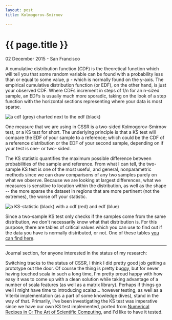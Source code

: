 ```yaml
---
layout: post
title: Kolmogorov–Smirnov

---
```


{{ page.title }}
============================

<p class="meta">02 December 2015 - San Francisco</p>

A cumulative distribution function (CDF) is the theoretical function which will
tell you that some random variable can be found with a probability less than or
equal to some value, p - which is normally found on the y-axis. The empirical
cumulative distribution function (or EDF), on the other hand, is just your
observed CDF. Where CDFs increment in steps of 1/n for an n-sized sample, an
EDFs is usually much more sporadic, taking on the look of a step function with
the horizontal sections representing where your data is most sparse.

![a cdf (grey) charted next to the edf (black)][cdf-edf]

One measure that we are using in CSSR is a two-sided Kolmogorov-Smirnov test, or
a KS test for short. The underlying principle is that a KS test will compare the
EDF of your sample to a reference; which could be the CDF of a reference
distribution or the EDF of your second sample, depending on if your test is one-
or two- sided.

The KS statistic quantifies the maximum possible difference between
probabilities of the sample and reference. From what I can tell, the two-sample
KS test is one of the most useful, and general, nonparametric methods since we
can draw comparisons of any two samples purely on what we observe. Because we
are looking at largest differences, what we measures is sensitive to location
within the distribution, as well as the shape -- the more sparse the dataset in
regions that are more pertinent (not the extremes), the worse off your
statistic.

![a KS-statistic (black) with a cdf (red) and edf (blue)][ks-statistic]

Since a two-sample KS test only checks if the samples come from the same
distribution, we don't necessarily know what that distribution is. For this
purpose, there are tables of critical values which you can use to find out if
the data you have is normally distributed, or not. One of these tables
[you can find here][table].

-----

Journal section, for anyone interested in the status of my research:

Switching tracks to the status of CSSR, I think I did pretty good job getting a
prototype out the door. Of course the thing is pretty buggy, but for never
having touched scala in such a long time, I'm pretty proud happy with how easy
it was to come up with a clean solution while taking advantage of a number of
scala features (as well as a matrix library). Perhaps if things go well I might
have time to introducing scalaz... however testing, as well as a Viterbi
implementation (as a part of some knowledge dives), stand in the way of that.
Primarily, I've been investigating the KS test was imperative since we have our
own KS test implemented, ported from
[Numerical Recipes in C: The Art of Scientific Computing][c], and I'd like to
have it tested.


[hsw2v]: https://github.com/abailly/hs-word2vec
[cdf-edf]: https://upload.wikimedia.org/wikipedia/commons/1/17/Empirical_CDF.png
[ks]: https://upload.wikimedia.org/wikipedia/commons/c/cf/KS_Example.png
[table]: http://www.mathematik.uni-kl.de/~schwaar/Exercises/Tabellen/table_kolmogorov.pdf
[c]: www2.units.it/ipl/students_area/imm2/files/Numerical_Recipes.pdf
[ks-statistic]: https://upload.wikimedia.org/wikipedia/commons/c/cf/KS_Example.png

<!--  LocalWords:  abailly's hs vec hsw scalaz Viterbi Kolmogorov Smirnov cdf
 -->
<!--  LocalWords:  https CDF ECDF edf png
 -->
